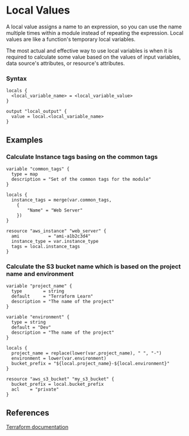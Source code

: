 # Local Values

A local value assigns a name to an expression, so you can use the name multiple times within a module instead of repeating the expression.
Local values are like a function's temporary local variables.

The most actual and effective way to use local variables is when it is required to calculate some value based on the values of input variables, data source's attributes, or resource's attributes.

### Syntax
```
locals {
  <local_variable_name> = <local_variable_value>
}

output "local_output" {
  value = local.<local_variable_name>
}
```

## Examples

### Calculate Instance tags basing on the common tags
```
variable "common_tags" {
  type = map
  description = "Set of the common tags for the module"
}

locals {
  instance_tags = merge(var.common_tags, 
    {
        "Name" = "Web Server"
    })
}

resource "aws_instance" "web_server" {
  ami           = "ami-a1b2c3d4"
  instance_type = var.instance_type
  tags = local.instance_tags
}
```

### Calculate the S3 bucket name which is based on the project name and environment
```
variable "project_name" {
  type        = string
  default     = "Terraform Learn"
  description = "The name of the project"
}

variable "environment" {
  type = string
  default = "Dev"
  description = "The name of the project"
}

locals {
  project_name = replace(lower(var.project_name), " ", "-")
  environment = lower(var.environment)
  bucket_prefix = "${local.project_name}-${local.environment}"
}

resource "aws_s3_bucket" "my_s3_bucket" {
  bucket_prefix = local.bucket_prefix
  acl    = "private"
}
```

## References
[Terraform documentation](https://www.terraform.io/language/values/locals)
